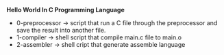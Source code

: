 **Hello World In C Programming Language**
- 0-preprocessor -> script that run a C file through the preprocessor and save the result into another file.
- 1-compiler -> shell script that compile main.c file to main.o
- 2-assembler -> shell cript that generate assemble language
